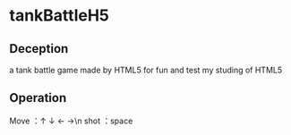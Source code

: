 # tankBattleH5

## Deception
a tank battle game made by HTML5 for fun and test my studing of HTML5

## Operation
Move ：↑ ↓ ← →\n
shot ：space
